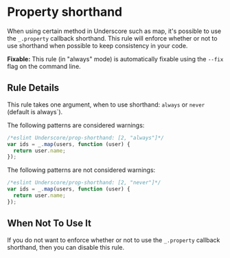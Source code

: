 # Property shorthand

When using certain method in Underscore such as map, it's possible to use the `_.property` callback shorthand. 
This rule will enforce whether or not to use shorthand when possible to keep consistency in your code.

**Fixable:** This rule (in "always" mode) is automatically fixable using the `--fix` flag on the command line.

## Rule Details

This rule takes one argument, when to use shorthand: `always` or `never` (default is always`).

The following patterns are considered warnings:

```js
/*eslint Underscore/prop-shorthand: [2, "always"]*/
var ids = _.map(users, function (user) {
  return user.name;
});
```

The following patterns are not considered warnings:

```js
/*eslint Underscore/prop-shorthand: [2, "never"]*/
var ids = _.map(users, function (user) {
  return user.name;
});
```

## When Not To Use It

If you do not want to enforce whether or not to use the `_.property` callback shorthand, then you can disable this rule.
